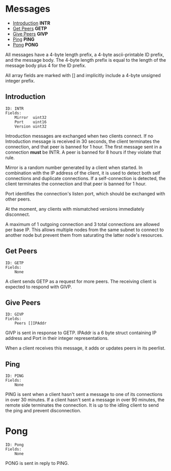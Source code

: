 # Messages

* [Introduction](#introduction) **INTR** 
* [Get Peers](#get-peers) **GETP** 
* [Give Peers](#give-peers) **GIVP** 
* [Ping](#ping) **PING** 
* [Pong](#pong) **PONG** 

All messages have a 4-byte length prefix, a 4-byte ascii-printable ID prefix, and the message body.  The 4-byte length prefix is equal to the length of the message body plus 4 for the ID prefix.

All array fields are marked with [] and implicitly include a 4-byte unsigned integer prefix.

## Introduction

```
ID: INTR
Fields:
    Mirror  uint32
    Port    uint16
    Version uint32
```

Introduction messages are exchanged when two clients connect.  If no Introduction message is received in 30 seconds, the client terminates the connection, and that peer is banned for 1 hour.   The first message sent in a connection **must** be INTR.  A peer is banned for 8 hours if they violate that rule.

Mirror is a random number generated by a client when started.  In combination with the IP address of the client, it is used to detect both self connections and duplicate connections.  If a self-connection is detected, the client terminates the connection and that peer is banned for 1 hour.

Port identifies the connection's listen port, which should be exchanged with other peers.

At the moment, any clients with mismatched versions immediately disconnect.

A maximum of 1 outgoing connection and 3 total connections are allowed per base IP.  This allows multiple nodes from the same subnet to connect to another node but prevent them from saturating the latter node's resources.

## Get Peers

```
ID: GETP
Fields:
    None
```

A client sends GETP as a request for more peers.  The receiving client is expected to respond with GIVP.

## Give Peers

```
ID: GIVP
Fields:
    Peers []IPAddr
```

GIVP is sent in response to GETP.  IPAddr is a 6 byte struct containing IP address and Port in their integer representations.

When a client receives this message, it adds or updates peers in its peerlist.

## Ping

```
ID: PING
Fields:
    None
```

PING is sent when a client hasn't sent a message to one of its connections in over 30 minutes.  If a client hasn't sent a message in over 90 minutes, the remote side terminates the connection.  It is up to the idling client to send the ping and prevent disconnection.

# Pong

```
ID: Pong
Fields:
    None
```

PONG is sent in reply to PING.